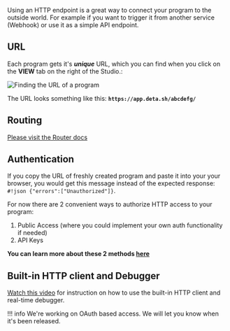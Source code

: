 Using an HTTP endpoint is a great way to connect your program to the outside world.
For example if you want to trigger it from another service (Webhook) or use it as a simple API endpoint.

## URL

Each program gets it's ***unique*** URL, which you can find when you click on the **VIEW** tab on the right of the Studio.:

![Finding the URL of a program](/images/url.png)

The URL looks something like this: **`https://app.deta.sh/abcdefg/`**

## Routing
[Please visit the Router docs](/lib/http.md)

## Authentication

If you copy the URL of freshly created program and paste it into your your browser, you would get this message instead of the expected response: `#!json {"errors":["Unauthorized"]}`.

For now there are 2 convenient ways to authorize HTTP access to your program:

1. Public Access (where you could implement your own auth functionality if needed)
2. API Keys


**You can learn more about these 2 methods [here](sharing.md)**

## Built-in HTTP client and Debugger

[Watch this video](debug.md) for instruction on how to use the built-in HTTP client and real-time debugger.

!!! info
    We're working on OAuth based access. We will let you know when it's been released.
